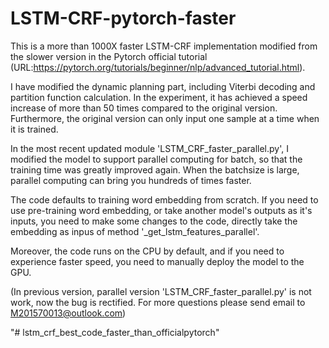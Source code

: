 # LSTM-CRF-pytorch-faster

This is a more than 1000X faster LSTM-CRF implementation modified from the slower version in the Pytorch official tutorial   (URL:https://pytorch.org/tutorials/beginner/nlp/advanced_tutorial.html). 

I have modified the dynamic planning part, including Viterbi decoding and partition function calculation. In the experiment, it has achieved a speed increase of more than 50 times compared to the original version. Furthermore, the original version can only input one sample at a time when it is trained. 

In the most recent updated module 'LSTM_CRF_faster_parallel.py', I modified the model to support parallel computing for batch, so that the training time was greatly improved again. When the batchsize is large, parallel computing can bring you hundreds of times faster.

The code defaults to training word embedding from scratch. If you need to use pre-training word embedding, or take another model's outputs as it's inputs, you need to make some changes to the code, directly take the embedding as inpus of method '_get_lstm_features_parallel'.

Moreover, the code runs on the CPU by default, and if you need to experience faster speed, you need to manually deploy the model to the GPU.
 
(In previous version, parallel version 'LSTM_CRF_faster_parallel.py' is not work, now the bug is rectified. For more questions please send email to M201570013@outlook.com)


"# lstm_crf_best_code_faster_than_officialpytorch" 
